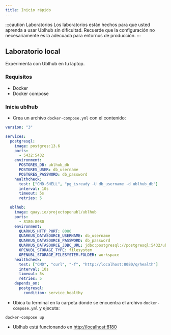 ```yaml
---
title: Inicio rápido
---
```


:::caution Laboratorios
Los laboratorios están hechos para que usted aprenda a usar Ublhub sin dificultad. Recuerde que la configuración no necesariamente es la adecuada para entornos de producción.
:::

## Laboratorio local

Experimenta con Ublhub en tu laptop.

### Requisitos

- Docker
- Docker compose

### Inicia ublhub

- Crea un archivo `docker-compose.yml` con el contenido:

```yaml
version: "3"

services:
  postgresql:
    image: postgres:13.6
    ports:
      - 5432:5432
    environment:
      POSTGRES_DB: ublhub_db
      POSTGRES_USER: db_username
      POSTGRES_PASSWORD: db_password
    healthcheck:
      test: ["CMD-SHELL", "pg_isready -U db_username -d ublhub_db"]
      interval: 10s
      timeout: 5s
      retries: 5

  ublhub:
    image: quay.io/projectopenubl/ublhub
    ports:
      - 8180:8080
    environment:
      QUARKUS_HTTP_PORT: 8080
      QUARKUS_DATASOURCE_USERNAME: db_username
      QUARKUS_DATASOURCE_PASSWORD: db_password
      QUARKUS_DATASOURCE_JDBC_URL: jdbc:postgresql://postgresql:5432/ublhub_db
      OPENUBL_STORAGE_TYPE: filesystem
      OPENUBL_STORAGE_FILESYSTEM.FOLDER: workspace
    healthcheck:
      test: ["CMD", "curl", "-f", "http://localhost:8080/q/health"]
      interval: 10s
      timeout: 5s
      retries: 5
    depends_on:
      postgresql:
        condition: service_healthy
```

- Ubica tu terminal en la carpeta donde se encuentra el archivo `docker-compose.yml` y ejecuta:

```shell
docker-compose up
```

- Ublhub está funcionando en [http://localhost:8180](http://localhost:8180)
